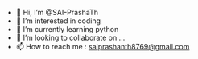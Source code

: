 - 👋 Hi, I’m @SAI-PrashaTh
- 👀 I’m interested in coding 
- 🌱 I’m currently learning python 
- 💞️ I’m looking to collaborate on ...
- 📫 How to reach me : saiprashanth8769@gmail.com
<!---
SAI-PrashaTh/SAI-PrashaTh is a ✨ special ✨ repository because its `README.md` (this file) appears on your GitHub profile.
You can click the Preview link to take a look at your changes.
--->
